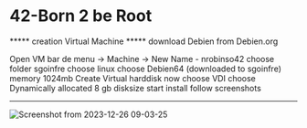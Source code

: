 # 42-Born 2 be Root

***** creation Virtual Machine *****
download Debien from Debien.org

Open VM
bar de menu -> Machine -> New
Name - nrobinso42
choose folder sgoinfre
choose linux
choose Debien64 (downloaded to sgoinfre)
memory 1024mb
Create Virtual harddisk now
choose VDI
choose Dynamically allocated
8 gb disksize
start
install
follow screenshots

*************************************

![Screenshot from 2023-12-26 09-03-25](https://github.com/NigeParis/42-Born_2_be_Root/assets/128382762/44add0e7-954b-4cf8-881e-3eec17fe77da)
